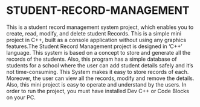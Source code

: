 # STUDENT-RECORD-MANAGEMENT
This is a student record management system project, which enables you to create, read, modify, and delete student Records.
This is a simple mini project in C++, built as a console application without using any graphics features.The Student Record Management project is designed in ‘C++’ language. This system is based on a concept to store and generate all the records of the students. Also, this program has a simple database of students for a school where the user can add student details safely and it’s not time-consuming. This System makes it easy to store records of each. Moreover, the user can view all the records, modify and remove the details. Also, this mini project is easy to operate and understand by the users. 
In order to run the project, you must have installed Dev C++ or Code Blocks on your PC.

